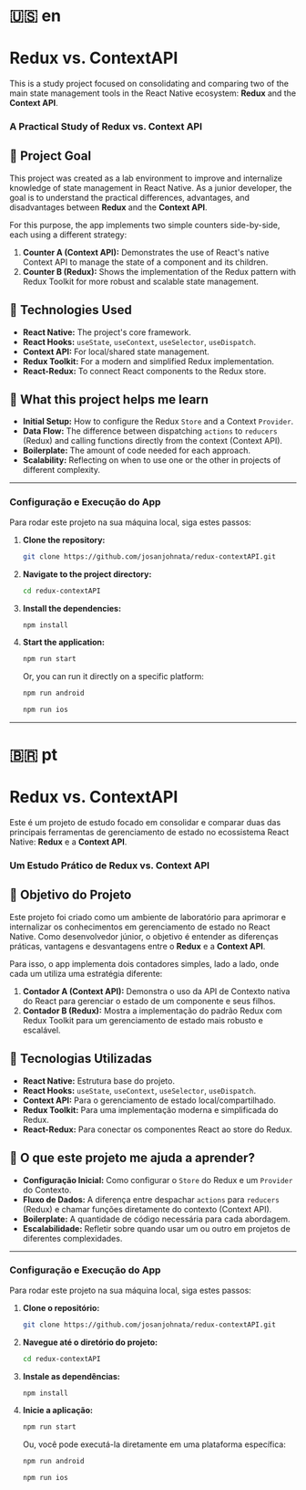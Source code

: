 # 🇺🇸 en
# Redux vs. ContextAPI
This is a study project focused on consolidating and comparing two of the main state management tools in the React Native ecosystem: **Redux** and the **Context API**.

### A Practical Study of Redux vs. Context API

## 🎯 Project Goal

This project was created as a lab environment to improve and internalize knowledge of state management in React Native. As a junior developer, the goal is to understand the practical differences, advantages, and disadvantages between **Redux** and the **Context API**.

For this purpose, the app implements two simple counters side-by-side, each using a different strategy:

1.  **Counter A (Context API):** Demonstrates the use of React's native Context API to manage the state of a component and its children.
2.  **Counter B (Redux):** Shows the implementation of the Redux pattern with Redux Toolkit for more robust and scalable state management.

## 🚀 Technologies Used

* **React Native:** The project's core framework.
* **React Hooks:** `useState`, `useContext`, `useSelector`, `useDispatch`.
* **Context API:** For local/shared state management.
* **Redux Toolkit:** For a modern and simplified Redux implementation.
* **React-Redux:** To connect React components to the Redux store.

## 📖 What this project helps me learn

* **Initial Setup:** How to configure the Redux `Store` and a Context `Provider`.
* **Data Flow:** The difference between dispatching `actions` to `reducers` (Redux) and calling functions directly from the context (Context API).
* **Boilerplate:** The amount of code needed for each approach.
* **Scalability:** Reflecting on when to use one or the other in projects of different complexity.

-----

### Configuração e Execução do App

Para rodar este projeto na sua máquina local, siga estes passos:

1.  **Clone the repository:**
    ```bash
    git clone https://github.com/josanjohnata/redux-contextAPI.git
    ```
2.  **Navigate to the project directory:**
    ```bash
    cd redux-contextAPI
    ```
3.  **Install the dependencies:**
    ```bash
    npm install
    ```
4.  **Start the application:**
    ```bash
    npm run start
    ```
    Or, you can run it directly on a specific platform:
    ```bash
    npm run android
    ```
    ```bash
    npm run ios
    ```
    
---

# 🇧🇷 pt
# Redux vs. ContextAPI
Este é um projeto de estudo focado em consolidar e comparar duas das principais ferramentas de gerenciamento de estado no ecossistema React Native: **Redux** e a **Context API**.

### Um Estudo Prático de Redux vs. Context API

## 🎯 Objetivo do Projeto

Este projeto foi criado como um ambiente de laboratório para aprimorar e internalizar os conhecimentos em gerenciamento de estado no React Native. Como desenvolvedor júnior, o objetivo é entender as diferenças práticas, vantagens e desvantagens entre o **Redux** e a **Context API**.

Para isso, o app implementa dois contadores simples, lado a lado, onde cada um utiliza uma estratégia diferente:

1.  **Contador A (Context API):** Demonstra o uso da API de Contexto nativa do React para gerenciar o estado de um componente e seus filhos.
2.  **Contador B (Redux):** Mostra a implementação do padrão Redux com Redux Toolkit para um gerenciamento de estado mais robusto e escalável.

## 🚀 Tecnologias Utilizadas

* **React Native:** Estrutura base do projeto.
* **React Hooks:** `useState`, `useContext`, `useSelector`, `useDispatch`.
* **Context API:** Para o gerenciamento de estado local/compartilhado.
* **Redux Toolkit:** Para uma implementação moderna e simplificada do Redux.
* **React-Redux:** Para conectar os componentes React ao store do Redux.

## 📖 O que este projeto me ajuda a aprender?

* **Configuração Inicial:** Como configurar o `Store` do Redux e um `Provider` do Contexto.
* **Fluxo de Dados:** A diferença entre despachar `actions` para `reducers` (Redux) e chamar funções diretamente do contexto (Context API).
* **Boilerplate:** A quantidade de código necessária para cada abordagem.
* **Escalabilidade:** Refletir sobre quando usar um ou outro em projetos de diferentes complexidades.

-----

### Configuração e Execução do App

Para rodar este projeto na sua máquina local, siga estes passos:

1.  **Clone o repositório:**
    ```bash
    git clone https://github.com/josanjohnata/redux-contextAPI.git
    ```
2.  **Navegue até o diretório do projeto:**
    ```bash
    cd redux-contextAPI
    ```
3.  **Instale as dependências:**
    ```bash
    npm install
    ```
4.  **Inicie a aplicação:**
    ```bash
    npm run start
    ```
    Ou, você pode executá-la diretamente em uma plataforma específica:
    ```bash
    npm run android
    ```
    ```bash
    npm run ios
    ```
